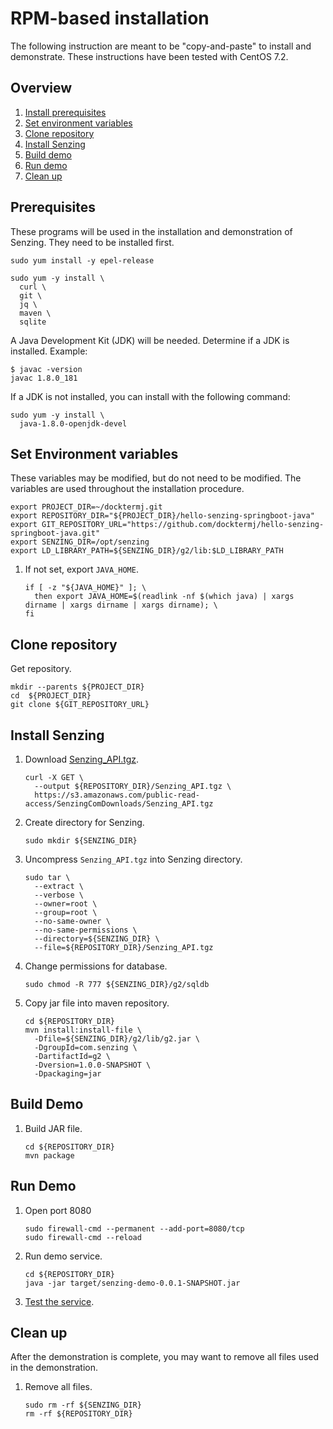 # RPM-based installation

The following instruction are meant to be "copy-and-paste" to install and demonstrate.
These instructions have been tested with CentOS 7.2.

## Overview

1. [Install prerequisites](#prerequisites)
1. [Set environment variables](#set-environment-variables)
1. [Clone repository](#clone-repository)
1. [Install Senzing](#install-senzing)
1. [Build demo](#build-demo)
1. [Run demo](#run-demo)
1. [Clean up](#clean-up)

## Prerequisites

These programs will be used in the installation and demonstration of Senzing.
They need to be installed first.

```console
sudo yum install -y epel-release

sudo yum -y install \
  curl \
  git \
  jq \
  maven \
  sqlite
```

A Java Development Kit (JDK) will be needed.
Determine if a JDK is installed. Example:

```console
$ javac -version
javac 1.8.0_181
```

If a JDK is not installed, you can install with the following command:

```console
sudo yum -y install \
  java-1.8.0-openjdk-devel  
```

## Set Environment variables

These variables may be modified, but do not need to be modified.
The variables are used throughout the installation procedure.

```console
export PROJECT_DIR=~/docktermj.git
export REPOSITORY_DIR="${PROJECT_DIR}/hello-senzing-springboot-java"
export GIT_REPOSITORY_URL="https://github.com/docktermj/hello-senzing-springboot-java.git"
export SENZING_DIR=/opt/senzing
export LD_LIBRARY_PATH=${SENZING_DIR}/g2/lib:$LD_LIBRARY_PATH
```

1. If not set, export `JAVA_HOME`.

    ```console
    if [ -z "${JAVA_HOME}" ]; \
      then export JAVA_HOME=$(readlink -nf $(which java) | xargs dirname | xargs dirname | xargs dirname); \
    fi
    ```

## Clone repository

Get repository.

```console
mkdir --parents ${PROJECT_DIR}
cd  ${PROJECT_DIR}
git clone ${GIT_REPOSITORY_URL}
```

## Install Senzing

1. Download [Senzing_API.tgz](https://s3.amazonaws.com/public-read-access/SenzingComDownloads/Senzing_API.tgz).

    ```console
    curl -X GET \
      --output ${REPOSITORY_DIR}/Senzing_API.tgz \
      https://s3.amazonaws.com/public-read-access/SenzingComDownloads/Senzing_API.tgz
    ```

1. Create directory for Senzing.

    ```console
    sudo mkdir ${SENZING_DIR}
    ```

1. Uncompress `Senzing_API.tgz` into Senzing directory.

    ```console
    sudo tar \
      --extract \
      --verbose \
      --owner=root \
      --group=root \
      --no-same-owner \
      --no-same-permissions \
      --directory=${SENZING_DIR} \
      --file=${REPOSITORY_DIR}/Senzing_API.tgz
    ```

1. Change permissions for database.

    ```console
    sudo chmod -R 777 ${SENZING_DIR}/g2/sqldb
    ````

1. Copy jar file into maven repository.

    ```console
    cd ${REPOSITORY_DIR}
    mvn install:install-file \
      -Dfile=${SENZING_DIR}/g2/lib/g2.jar \
      -DgroupId=com.senzing \
      -DartifactId=g2 \
      -Dversion=1.0.0-SNAPSHOT \
      -Dpackaging=jar
    ```

## Build Demo

1. Build JAR file.

    ```console
    cd ${REPOSITORY_DIR}
    mvn package
    ```

## Run Demo

1. Open port 8080

    ```console
    sudo firewall-cmd --permanent --add-port=8080/tcp
    sudo firewall-cmd --reload
    ```
1. Run demo service.

    ```console
    cd ${REPOSITORY_DIR}
    java -jar target/senzing-demo-0.0.1-SNAPSHOT.jar
    ```

1. [Test the service](../README.md#test).

## Clean up

After the demonstration is complete,
you may want to remove all files used in the demonstration.

1. Remove all files.

    ```console
    sudo rm -rf ${SENZING_DIR}
    rm -rf ${REPOSITORY_DIR}
    ```
